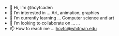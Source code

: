 - 👋 Hi, I’m @hoytcaden
- 👀 I’m interested in ... Art, animation, graphics
- 🌱 I’m currently learning ... Computer science and art
- 💞️ I’m looking to collaborate on ... ...
- 📫 How to reach me ... hoytc@whitman.edu

<!---
hoytcaden/hoytcaden is a ✨ special ✨ repository because its `README.md` (this file) appears on your GitHub profile.
You can click the Preview link to take a look at your changes.
--->

